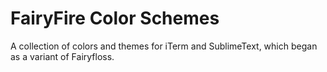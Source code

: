 # FairyFire Color Schemes
A collection of colors and themes for iTerm and SublimeText, which began as a variant of Fairyfloss.
